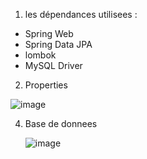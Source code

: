 1. les dépendances utilisees :
- Spring Web
- Spring Data JPA
- lombok
- MySQL Driver

2. Properties

   
![image](https://github.com/OumaymaMHT123/Event_Driven_Architecture/assets/95369549/c6f98a2a-3c20-4136-93b0-359502965d83)

4. Base de donnees


   ![image](https://github.com/OumaymaMHT123/Event_Driven_Architecture/assets/95369549/3e277d3f-1c4d-46fe-8eb7-8a9ab130a2e6)

   

  
